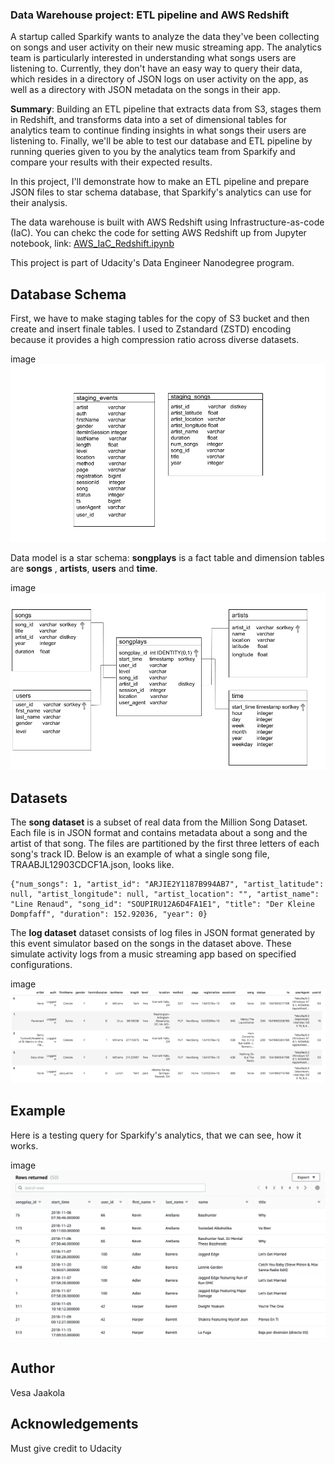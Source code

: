 ### Data Warehouse project: ETL pipeline and AWS Redshift


A startup called Sparkify wants to analyze the data they've been collecting on songs and user activity on their new music streaming app. The analytics team is particularly interested in understanding what songs users are listening to. Currently, they don't have an easy way to query their data, which resides in a directory of JSON logs on user activity on the app, as well as a directory with JSON metadata on the songs in their app.

**Summary**: Building an ETL pipeline that extracts data from S3, stages them in Redshift, and transforms data into a set of dimensional tables for analytics team to continue finding insights in what songs their users are listening to. Finally, we'll be able to test our database and ETL pipeline by running queries given to you by the analytics team from Sparkify and compare your results with their expected results. 

In this project, I'll demonstrate how to make an ETL pipeline and prepare JSON files to star schema database, that Sparkify's analytics can use for their analysis. 

The data warehouse is built with AWS Redshift using Infrastructure-as-code (IaC). You can chekc the code for setting AWS Redshift up from Jupyter notebook, link: [AWS_IaC_Redshift.ipynb](https://github.com/vjaakola/data-warehouse-aws-redshift/blob/master/AWS_IaC_Redshift.ipynb)


This project is part of Udacity's Data Engineer Nanodegree program.

## Database Schema

First, we have to make staging tables for the copy of S3 bucket and then create and insert finale tables. I used to Zstandard (ZSTD) encoding because it provides a high compression ratio across diverse datasets. 

image ![Image of staging tables](https://github.com/vjaakola/data-warehouse-aws-redshift/blob/master/staging_ERD.png)

Data model is a star schema: **songplays** is a fact table and dimension tables are **songs** , **artists**, **users** and **time**.

image ![Image of star schema](https://github.com/vjaakola/data-warehouse-aws-redshift/blob/master/ERD.png)


## Datasets
The **song dataset** is a subset of real data from the Million Song Dataset. Each file is in JSON format and contains metadata about a song and the artist of that song. The files are partitioned by the first three letters of each song's track ID. Below is an example of what a single song file, TRAABJL12903CDCF1A.json, looks like.

    {"num_songs": 1, "artist_id": "ARJIE2Y1187B994AB7", "artist_latitude": null, "artist_longitude": null, "artist_location": "", "artist_name": "Line Renaud", "song_id": "SOUPIRU12A6D4FA1E1", "title": "Der Kleine Dompfaff", "duration": 152.92036, "year": 0}


The **log dataset** dataset consists of log files in JSON format generated by this event simulator based on the songs in the dataset above. These simulate activity logs from a music streaming app based on specified configurations.

image ![Image of log_data](https://github.com/vjaakola/data-warehouse-aws-redshift/blob/master/log_data_img.png)



## Example

Here is a testing query for Sparkify's analytics, that we can see, how it works.

image ![Image of test query](https://github.com/vjaakola/data-warehouse-aws-redshift/blob/master/redshift_test_query.png)

## Author
Vesa Jaakola

## Acknowledgements
Must give credit to Udacity
